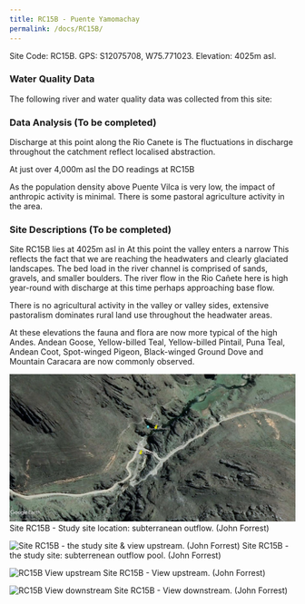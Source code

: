 ```yaml
---
title: RC15B - Puente Yamomachay
permalink: /docs/RC15B/
---
```



Site Code: RC15B.  GPS: S12075708, W75.771023. Elevation: 4025m asl.


### Water Quality Data

The following river and water quality data was collected from this site:


### Data Analysis  (To be completed)
Discharge at this point along the Rio Canete is 
The fluctuations in discharge throughout the catchment reflect localised abstraction. 

At just over 4,000m asl the DO readings at RC15B 

As the population density above Puente Vilca is very low, the impact of anthropic activity is minimal. There is some pastoral agriculture activity in the area. 

  
### Site Descriptions  (To be completed)
Site RC15B lies at 4025m asl in 
At this point the valley enters a narrow 
This reflects the fact that we are reaching the headwaters and clearly glaciated landscapes.
The bed load in the river channel is comprised of sands, gravels, and smaller boulders. 
The river flow in the Rio Cañete here is high year-round with discharge at this time perhaps approaching base flow. 

There is no agricultural activity in the valley or valley sides, extensive pastoralism dominates rural land use throughout the headwater areas.

At these elevations the fauna and flora are now more typical of the high Andes. Andean Goose, Yellow-billed Teal, Yellow-billed Pintail, Puna Teal, Andean Coot, Spot-winged Pigeon, Black-winged Ground Dove and Mountain Caracara are now commonly observed.  


![RC15B View upstream](/assets/SiteDescriptions/RC15/RC15BPuenteYamomachay.jpg)
Site RC15B - Study site location: subterranean outflow. (John Forrest)


![Site RC15B - the study site & view upstream. (John Forrest)](/assets/SiteDescriptions/RC15/RC15BStudysite.jpg)
Site RC15B - the study site: subterrenean outflow pool. (John Forrest)


![RC15B View upstream](/assets/SiteDescriptions/RC15/RC15BViewupstream.jpg)
Site RC15B - View upstream. (John Forrest)


![RC15B View downstream](/assets/SiteDescriptions/RC15/RC15BViewdownstream.jpg)
Site RC15B - View downstream. (John Forrest)

